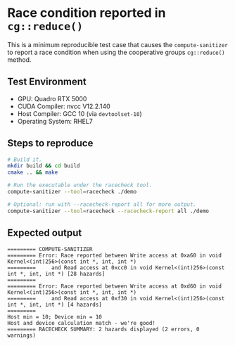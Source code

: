 # Race condition reported in `cg::reduce()`
This is a minimum reproducible test case that causes the `compute-sanitizer`
to report a race condition when using the cooperative groups `cg::reduce()` method.

## Test Environment
- GPU: Quadro RTX 5000
- CUDA Compiler: nvcc V12.2.140
- Host Compiler: GCC 10 (via `devtoolset-10`)
- Operating System: RHEL7

## Steps to reproduce
```bash
# Build it.
mkdir build && cd build
cmake .. && make

# Run the executable under the racecheck tool.
compute-sanitizer --tool=racecheck ./demo

# Optional: run with --racecheck-report all for more output.
compute-sanitizer --tool=racecheck --racecheck-report all ./demo
```

## Expected output
```
========= COMPUTE-SANITIZER
========= Error: Race reported between Write access at 0xa60 in void Kernel<(int)256>(const int *, int, int *)
=========     and Read access at 0xcc0 in void Kernel<(int)256>(const int *, int, int *) [28 hazards]
=========
========= Error: Race reported between Write access at 0xd60 in void Kernel<(int)256>(const int *, int, int *)
=========     and Read access at 0xf30 in void Kernel<(int)256>(const int *, int, int *) [4 hazards]
=========
Host min = 10; Device min = 10
Host and device calculation match - we're good!
========= RACECHECK SUMMARY: 2 hazards displayed (2 errors, 0 warnings)
```

